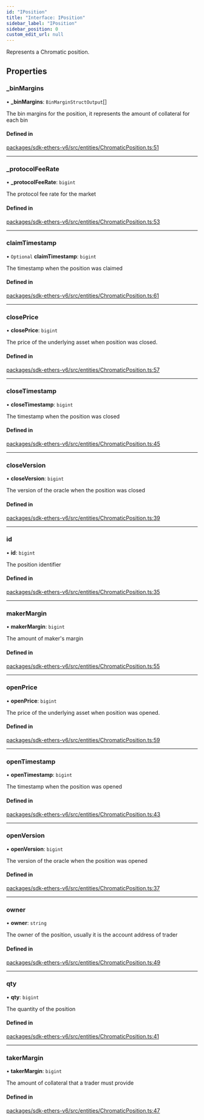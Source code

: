 ```yaml
---
id: "IPosition"
title: "Interface: IPosition"
sidebar_label: "IPosition"
sidebar_position: 0
custom_edit_url: null
---
```


Represents a Chromatic position.

## Properties

### \_binMargins

• **\_binMargins**: `BinMarginStructOutput`[]

The bin margins for the position, it represents the amount of collateral for each bin

#### Defined in

[packages/sdk-ethers-v6/src/entities/ChromaticPosition.ts:51](https://github.com/chromatic-protocol/sdk/blob/47cfb13/packages/sdk-ethers-v6/src/entities/ChromaticPosition.ts#L51)

___

### \_protocolFeeRate

• **\_protocolFeeRate**: `bigint`

The protocol fee rate for the market

#### Defined in

[packages/sdk-ethers-v6/src/entities/ChromaticPosition.ts:53](https://github.com/chromatic-protocol/sdk/blob/47cfb13/packages/sdk-ethers-v6/src/entities/ChromaticPosition.ts#L53)

___

### claimTimestamp

• `Optional` **claimTimestamp**: `bigint`

The timestamp when the position was claimed

#### Defined in

[packages/sdk-ethers-v6/src/entities/ChromaticPosition.ts:61](https://github.com/chromatic-protocol/sdk/blob/47cfb13/packages/sdk-ethers-v6/src/entities/ChromaticPosition.ts#L61)

___

### closePrice

• **closePrice**: `bigint`

The price of the underlying asset when position was closed.

#### Defined in

[packages/sdk-ethers-v6/src/entities/ChromaticPosition.ts:57](https://github.com/chromatic-protocol/sdk/blob/47cfb13/packages/sdk-ethers-v6/src/entities/ChromaticPosition.ts#L57)

___

### closeTimestamp

• **closeTimestamp**: `bigint`

The timestamp when the position was closed

#### Defined in

[packages/sdk-ethers-v6/src/entities/ChromaticPosition.ts:45](https://github.com/chromatic-protocol/sdk/blob/47cfb13/packages/sdk-ethers-v6/src/entities/ChromaticPosition.ts#L45)

___

### closeVersion

• **closeVersion**: `bigint`

The version of the oracle when the position was closed

#### Defined in

[packages/sdk-ethers-v6/src/entities/ChromaticPosition.ts:39](https://github.com/chromatic-protocol/sdk/blob/47cfb13/packages/sdk-ethers-v6/src/entities/ChromaticPosition.ts#L39)

___

### id

• **id**: `bigint`

The position identifier

#### Defined in

[packages/sdk-ethers-v6/src/entities/ChromaticPosition.ts:35](https://github.com/chromatic-protocol/sdk/blob/47cfb13/packages/sdk-ethers-v6/src/entities/ChromaticPosition.ts#L35)

___

### makerMargin

• **makerMargin**: `bigint`

The amount of maker's margin

#### Defined in

[packages/sdk-ethers-v6/src/entities/ChromaticPosition.ts:55](https://github.com/chromatic-protocol/sdk/blob/47cfb13/packages/sdk-ethers-v6/src/entities/ChromaticPosition.ts#L55)

___

### openPrice

• **openPrice**: `bigint`

The price of the underlying asset when position was opened.

#### Defined in

[packages/sdk-ethers-v6/src/entities/ChromaticPosition.ts:59](https://github.com/chromatic-protocol/sdk/blob/47cfb13/packages/sdk-ethers-v6/src/entities/ChromaticPosition.ts#L59)

___

### openTimestamp

• **openTimestamp**: `bigint`

The timestamp when the position was opened

#### Defined in

[packages/sdk-ethers-v6/src/entities/ChromaticPosition.ts:43](https://github.com/chromatic-protocol/sdk/blob/47cfb13/packages/sdk-ethers-v6/src/entities/ChromaticPosition.ts#L43)

___

### openVersion

• **openVersion**: `bigint`

The version of the oracle when the position was opened

#### Defined in

[packages/sdk-ethers-v6/src/entities/ChromaticPosition.ts:37](https://github.com/chromatic-protocol/sdk/blob/47cfb13/packages/sdk-ethers-v6/src/entities/ChromaticPosition.ts#L37)

___

### owner

• **owner**: `string`

The owner of the position, usually it is the account address of trader

#### Defined in

[packages/sdk-ethers-v6/src/entities/ChromaticPosition.ts:49](https://github.com/chromatic-protocol/sdk/blob/47cfb13/packages/sdk-ethers-v6/src/entities/ChromaticPosition.ts#L49)

___

### qty

• **qty**: `bigint`

The quantity of the position

#### Defined in

[packages/sdk-ethers-v6/src/entities/ChromaticPosition.ts:41](https://github.com/chromatic-protocol/sdk/blob/47cfb13/packages/sdk-ethers-v6/src/entities/ChromaticPosition.ts#L41)

___

### takerMargin

• **takerMargin**: `bigint`

The amount of collateral that a trader must provide

#### Defined in

[packages/sdk-ethers-v6/src/entities/ChromaticPosition.ts:47](https://github.com/chromatic-protocol/sdk/blob/47cfb13/packages/sdk-ethers-v6/src/entities/ChromaticPosition.ts#L47)
